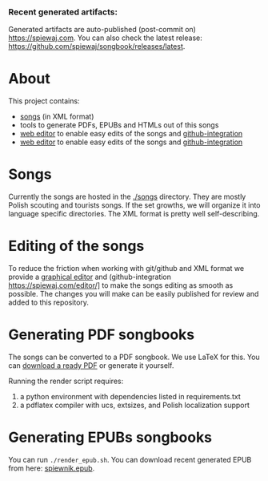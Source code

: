 ### Recent generated artifacts:
  Generated artifacts are auto-published (post-commit on) https://spiewaj.com.
  You can also check the latest release: https://github.com/spiewaj/songbook/releases/latest.
# About

This project contains:
 - [songs](./songs) (in XML format)
 - tools to generate PDFs, EPUBs and HTMLs out of this songs
 - [web editor](./editor) to enable easy edits of the songs and [github-integration](./editor-github)
 - [web editor](./editor) to enable easy edits of the songs and [github-integration](./editor-github)
# Songs

Currently the songs are hosted in the [./songs](./songs) directory.
They are mostly Polish scouting and tourists songs. If the set growths, we will organize it into language specific directories.
The XML format is pretty well self-describing.

# Editing of the songs

To reduce the friction when working with git/github and XML format we provide a [graphical editor](https://spiewaj.com/editor) and (github-integration https://spiewaj.com/editor/] to make the songs editing as smooth as possible. 
The changes you will make can be easily published for review and added to this repository. 

# Generating PDF songbooks

The songs can be converted to a PDF songbook. We use LaTeX for this. 
You can [download a ready PDF]( https://github.com/spiewaj/songbook/releases/latest) or generate it yourself.

Running the render script requires:
1) a python environment with dependencies listed in requirements.txt
2) a pdflatex compiler with ucs, extsizes, and Polish localization support

# Generating EPUBs songbooks
You can run `./render_epub.sh`.
You can download recent generated EPUB from here: [spiewnik.epub]( https://github.com//songbook/releases/latest).
